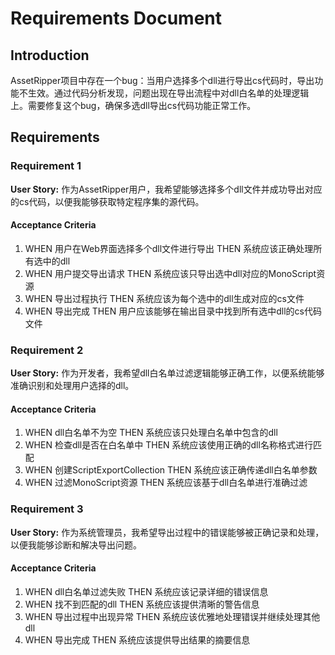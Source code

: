# Requirements Document

## Introduction

AssetRipper项目中存在一个bug：当用户选择多个dll进行导出cs代码时，导出功能不生效。通过代码分析发现，问题出现在导出流程中对dll白名单的处理逻辑上。需要修复这个bug，确保多选dll导出cs代码功能正常工作。

## Requirements

### Requirement 1

**User Story:** 作为AssetRipper用户，我希望能够选择多个dll文件并成功导出对应的cs代码，以便我能够获取特定程序集的源代码。

#### Acceptance Criteria

1. WHEN 用户在Web界面选择多个dll文件进行导出 THEN 系统应该正确处理所有选中的dll
2. WHEN 用户提交导出请求 THEN 系统应该只导出选中dll对应的MonoScript资源
3. WHEN 导出过程执行 THEN 系统应该为每个选中的dll生成对应的cs文件
4. WHEN 导出完成 THEN 用户应该能够在输出目录中找到所有选中dll的cs代码文件

### Requirement 2

**User Story:** 作为开发者，我希望dll白名单过滤逻辑能够正确工作，以便系统能够准确识别和处理用户选择的dll。

#### Acceptance Criteria

1. WHEN dll白名单不为空 THEN 系统应该只处理白名单中包含的dll
2. WHEN 检查dll是否在白名单中 THEN 系统应该使用正确的dll名称格式进行匹配
3. WHEN 创建ScriptExportCollection THEN 系统应该正确传递dll白名单参数
4. WHEN 过滤MonoScript资源 THEN 系统应该基于dll白名单进行准确过滤

### Requirement 3

**User Story:** 作为系统管理员，我希望导出过程中的错误能够被正确记录和处理，以便我能够诊断和解决导出问题。

#### Acceptance Criteria

1. WHEN dll白名单过滤失败 THEN 系统应该记录详细的错误信息
2. WHEN 找不到匹配的dll THEN 系统应该提供清晰的警告信息
3. WHEN 导出过程中出现异常 THEN 系统应该优雅地处理错误并继续处理其他dll
4. WHEN 导出完成 THEN 系统应该提供导出结果的摘要信息